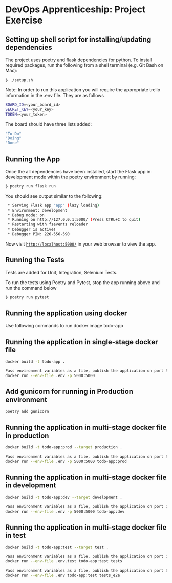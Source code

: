 # DevOps Apprenticeship: Project Exercise

## Setting up shell script for installing/updating dependencies

The project uses poetry and flask dependencies for python. To install required packages, run the following from a shell terminal (e.g. Git Bash on Mac):

```bash
$ ./setup.sh
```

Note: In order to run this application you will require the appropriate trello information in the .env file. They are as follows

```bash
BOARD_ID=<your_board_id>
SECRET_KEY=<your_key>
TOKEN=<your_token>
```

The board should have three lists added:
```bash
"To Do"
"Doing"
"Done"
```

## Running the App

Once the all dependencies have been installed, start the Flask app in development mode within the poetry environment by running:
```bash
$ poetry run flask run
```

You should see output similar to the following:
```bash
 * Serving Flask app "app" (lazy loading)
 * Environment: development
 * Debug mode: on
 * Running on http://127.0.0.1:5000/ (Press CTRL+C to quit)
 * Restarting with fsevents reloader
 * Debugger is active!
 * Debugger PIN: 226-556-590
```

Now visit [`http://localhost:5000/`](http://localhost:5000/) in your web browser to view the app.

## Running the Tests
Tests are added for Unit, Integration, Selenium Tests.

To run the tests using Poetry and Pytest, stop the app running above and run the command below
```bash
$ poetry run pytest
```

## Running the application using docker
Use following commands to run docker image todo-app

## Running the application in single-stage docker file
```bash
docker build -t todo-app .

Pass environment variables as a file, publish the application on port 5000 and listen on port 5000
docker run --env-file .env -p 5000:5000 
```
## Add gunicorn for running in Production environment
```bash
poetry add gunicorn
```

## Running the application in multi-stage docker file in production
```bash
docker build -t todo-app:prod --target production .

Pass environment variables as a file, publish the application on port 5000 and listen on port 5000
docker run --env-file .env -p 5000:5000 todo-app:prod
```

## Running the application in multi-stage docker file in development
```bash
docker build -t todo-app:dev --target development .

Pass environment variables as a file, publish the application on port 5000 and listen on port 5000
docker run --env-file .env -p 5000:5000 todo-app:dev
```

## Running the application in multi-stage docker file in test
```bash
docker build -t todo-app:test --target test .

Pass environment variables as a file, publish the application on port 5000 and listen on port 5000 for Integration tests
docker run --env-file .env.test todo-app:test tests

Pass environment variables as a file, publish the application on port 5000 and listen on port 5000 for E2E tests
docker run --env-file .env todo-app:test tests_e2e
```